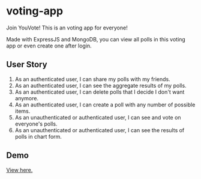 # voting-app

Join YouVote! This is an voting app for everyone!

Made with ExpressJS and MongoDB, you can view all polls in this voting app or even create one after login.

## User Story
1. As an authenticated user, I can share my polls with my friends.
2. As an authenticated user, I can see the aggregate results of my polls.
3. As an authenticated user, I can delete polls that I decide I don't want anymore.
4. As an authenticated user, I can create a poll with any number of possible items.
5. As an unauthenticated or authenticated user, I can see and vote on everyone's polls.
6. As an unauthenticated or authenticated user, I can see the results of polls in chart form.

## Demo
[View here.](https://guarded-lowlands-32382.herokuapp.com/)
